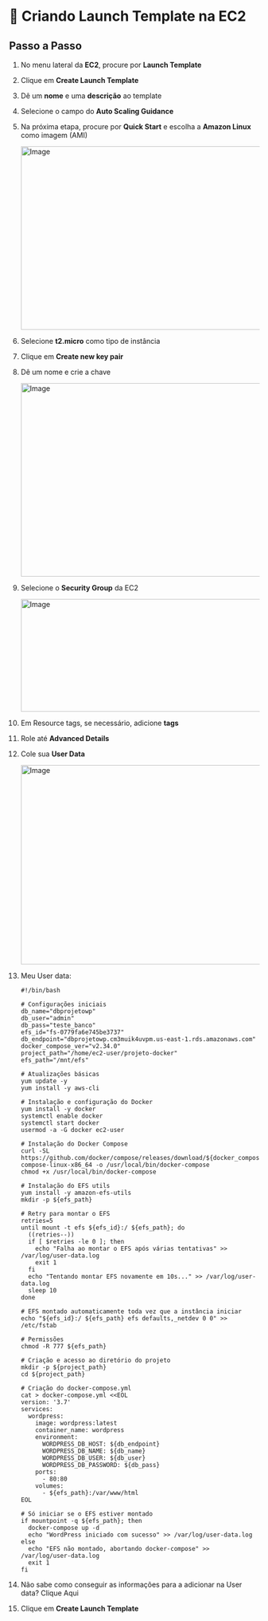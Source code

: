 # 🚀 Criando Launch Template na EC2

## Passo a Passo

1. No menu lateral da **EC2**, procure por **Launch Template**  

2. Clique em **Create Launch Template**  

3. Dê um **nome** e uma **descrição** ao template  

4. Selecione o campo do **Auto Scaling Guidance**  

5. Na próxima etapa, procure por **Quick Start** e escolha a **Amazon Linux** como imagem (AMI)  

    <img width="622" height="368" alt="Image" src="https://github.com/user-attachments/assets/60dba680-ea1c-450b-842f-e3a19a666f71" />

6. Selecione **t2.micro** como tipo de instância  

7. Clique em **Create new key pair**  

8. Dê um nome e crie a chave  

    <img width="635" height="388" alt="Image" src="https://github.com/user-attachments/assets/3f61e6fe-4ecd-48e6-9426-d9800e49bbee" />


9. Selecione o **Security Group** da EC2  

    <img width="617" height="226" alt="Image" src="https://github.com/user-attachments/assets/f4926e30-af0f-42df-bed2-1889a48be14a" />

10. Em Resource tags, se necessário, adicione **tags**

11. Role até **Advanced Details**  

12. Cole sua **User Data**

    <img width="625" height="400" alt="Image" src="https://github.com/user-attachments/assets/d3a137cb-10a1-44d6-8a39-a15544d066d8" />

13. Meu User data:

        #!/bin/bash
        
        # Configurações iniciais
        db_name="dbprojetowp"
        db_user="admin"
        db_pass="teste_banco"
        efs_id="fs-0779fa6e745be3737"
        db_endpoint="dbprojetowp.cm3muik4uvpm.us-east-1.rds.amazonaws.com"
        docker_compose_ver="v2.34.0"
        project_path="/home/ec2-user/projeto-docker"
        efs_path="/mnt/efs"
        
        # Atualizações básicas
        yum update -y
        yum install -y aws-cli
        
        # Instalação e configuração do Docker
        yum install -y docker
        systemctl enable docker
        systemctl start docker
        usermod -a -G docker ec2-user
        
        # Instalação do Docker Compose
        curl -SL https://github.com/docker/compose/releases/download/${docker_compose_ver}/docker-compose-linux-x86_64 -o /usr/local/bin/docker-compose
        chmod +x /usr/local/bin/docker-compose
        
        # Instalação do EFS utils
        yum install -y amazon-efs-utils
        mkdir -p ${efs_path}
        
        # Retry para montar o EFS
        retries=5
        until mount -t efs ${efs_id}:/ ${efs_path}; do
          ((retries--))
          if [ $retries -le 0 ]; then
            echo "Falha ao montar o EFS após várias tentativas" >> /var/log/user-data.log
            exit 1
          fi
          echo "Tentando montar EFS novamente em 10s..." >> /var/log/user-data.log
          sleep 10
        done
        
        # EFS montado automaticamente toda vez que a instância iniciar
        echo "${efs_id}:/ ${efs_path} efs defaults,_netdev 0 0" >> /etc/fstab
        
        # Permissões
        chmod -R 777 ${efs_path}
        
        # Criação e acesso ao diretório do projeto
        mkdir -p ${project_path}
        cd ${project_path}
        
        # Criação do docker-compose.yml
        cat > docker-compose.yml <<EOL
        version: '3.7'
        services:
          wordpress:
            image: wordpress:latest
            container_name: wordpress
            environment:
              WORDPRESS_DB_HOST: ${db_endpoint}
              WORDPRESS_DB_NAME: ${db_name}
              WORDPRESS_DB_USER: ${db_user}
              WORDPRESS_DB_PASSWORD: ${db_pass}
            ports:
              - 80:80
            volumes:
              - ${efs_path}:/var/www/html
        EOL
        
        # Só iniciar se o EFS estiver montado
        if mountpoint -q ${efs_path}; then
          docker-compose up -d
          echo "WordPress iniciado com sucesso" >> /var/log/user-data.log
        else
          echo "EFS não montado, abortando docker-compose" >> /var/log/user-data.log
          exit 1
        fi

15. Não sabe como conseguir as informações para a adicionar na User data? Clique Aqui

16. Clique em **Create Launch Template**  









